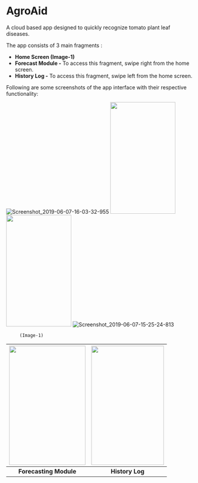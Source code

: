 # AgroAid

A cloud based app designed to quickly recognize tomato plant leaf diseases.

The app consists of 3 main fragments :

- **Home Screen (Image-1)**
- **Forecast Module -** To access this fragment, swipe right from the home screen.
- **History Log -** To access this fragment, swipe left from the home screen.


Following are some screenshots of the app interface with their respective functionality:


![Screenshot_2019-06-07-16-03-32-955](https://user-images.githubusercontent.com/22832487/69253889-5f219080-0bdb-11ea-9787-29eb0167c5e8.jpeg)
  <img src="https://user-images.githubusercontent.com/22832487/71582871-fad6e280-2b31-11ea-87c1-738372b33598.jpeg" width="175" height="300">
      <img src="https://user-images.githubusercontent.com/22832487/71582963-7042b300-2b32-11ea-8a43-fb97415d4ea7.jpeg" width="175" height="300">
      ![Screenshot_2019-06-07-15-25-24-813](https://user-images.githubusercontent.com/22832487/69253887-5e88fa00-0bdb-11ea-8189-a7221373c517.jpeg)
  
   
         (Image-1)




|<img src="https://user-images.githubusercontent.com/22832487/71579965-c9a3e580-2b24-11ea-867a-58f1fae8fe3f.jpeg" width="205" height="320">|<img src="https://user-images.githubusercontent.com/22832487/71581817-1d1a3180-2b2d-11ea-8541-a2915ad782b2.jpeg" width="195" height="320">|
|:---:|:---:| 
| **Forecasting Module** |**History Log** |


